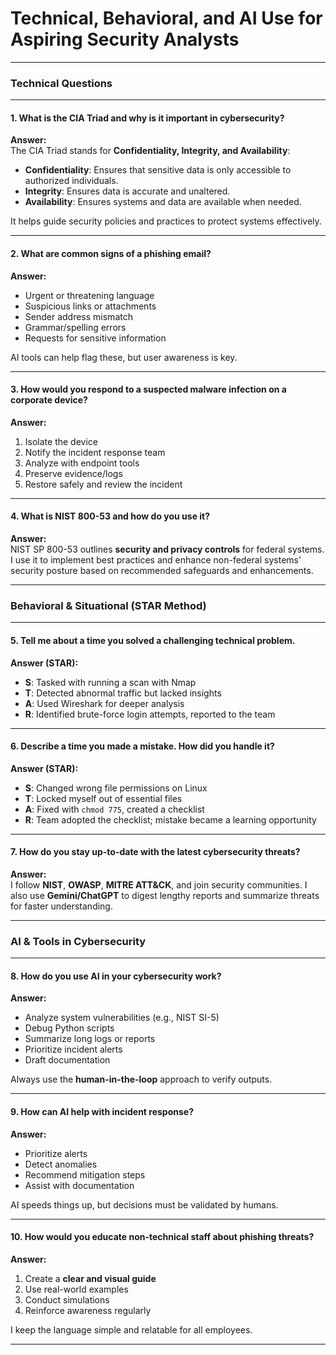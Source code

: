 # Technical, Behavioral, and AI Use for Aspiring Security Analysts

---

### Technical Questions

---

#### **1. What is the CIA Triad and why is it important in cybersecurity?**

**Answer:**  
The CIA Triad stands for **Confidentiality, Integrity, and Availability**:
- **Confidentiality**: Ensures that sensitive data is only accessible to authorized individuals.  
- **Integrity**: Ensures data is accurate and unaltered.  
- **Availability**: Ensures systems and data are available when needed.  

It helps guide security policies and practices to protect systems effectively.

---

#### **2. What are common signs of a phishing email?**

**Answer:**  
- Urgent or threatening language  
- Suspicious links or attachments  
- Sender address mismatch  
- Grammar/spelling errors  
- Requests for sensitive information  

AI tools can help flag these, but user awareness is key.

---

#### **3. How would you respond to a suspected malware infection on a corporate device?**

**Answer:**
1. Isolate the device  
2. Notify the incident response team  
3. Analyze with endpoint tools  
4. Preserve evidence/logs  
5. Restore safely and review the incident  

---

#### **4. What is NIST 800-53 and how do you use it?**

**Answer:**  
NIST SP 800-53 outlines **security and privacy controls** for federal systems. I use it to implement best practices and enhance non-federal systems' security posture based on recommended safeguards and enhancements.

---

### Behavioral & Situational (STAR Method)

---

#### **5. Tell me about a time you solved a challenging technical problem.**

**Answer (STAR):**  
- **S**: Tasked with running a scan with Nmap  
- **T**: Detected abnormal traffic but lacked insights  
- **A**: Used Wireshark for deeper analysis  
- **R**: Identified brute-force login attempts, reported to the team

---

#### **6. Describe a time you made a mistake. How did you handle it?**

**Answer (STAR):**  
- **S**: Changed wrong file permissions on Linux  
- **T**: Locked myself out of essential files  
- **A**: Fixed with `chmod 775`, created a checklist  
- **R**: Team adopted the checklist; mistake became a learning opportunity

---

#### **7. How do you stay up-to-date with the latest cybersecurity threats?**

**Answer:**  
I follow **NIST**, **OWASP**, **MITRE ATT&CK**, and join security communities. I also use **Gemini/ChatGPT** to digest lengthy reports and summarize threats for faster understanding.

---

### AI & Tools in Cybersecurity

---

#### **8. How do you use AI in your cybersecurity work?**

**Answer:**  
- Analyze system vulnerabilities (e.g., NIST SI-5)  
- Debug Python scripts  
- Summarize long logs or reports  
- Prioritize incident alerts  
- Draft documentation  

Always use the **human-in-the-loop** approach to verify outputs.

---

#### **9. How can AI help with incident response?**

**Answer:**  
- Prioritize alerts  
- Detect anomalies  
- Recommend mitigation steps  
- Assist with documentation  

AI speeds things up, but decisions must be validated by humans.

---

#### **10. How would you educate non-technical staff about phishing threats?**

**Answer:**  
1. Create a **clear and visual guide**  
2. Use real-world examples  
3. Conduct simulations  
4. Reinforce awareness regularly  

I keep the language simple and relatable for all employees.

---
